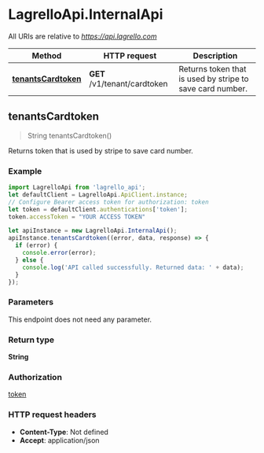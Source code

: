 # LagrelloApi.InternalApi

All URIs are relative to *https://api.lagrello.com*

Method | HTTP request | Description
------------- | ------------- | -------------
[**tenantsCardtoken**](InternalApi.md#tenantsCardtoken) | **GET** /v1/tenant/cardtoken | Returns token that is used by stripe to save card number.



## tenantsCardtoken

> String tenantsCardtoken()

Returns token that is used by stripe to save card number.

### Example

```javascript
import LagrelloApi from 'lagrello_api';
let defaultClient = LagrelloApi.ApiClient.instance;
// Configure Bearer access token for authorization: token
let token = defaultClient.authentications['token'];
token.accessToken = "YOUR ACCESS TOKEN"

let apiInstance = new LagrelloApi.InternalApi();
apiInstance.tenantsCardtoken((error, data, response) => {
  if (error) {
    console.error(error);
  } else {
    console.log('API called successfully. Returned data: ' + data);
  }
});
```

### Parameters

This endpoint does not need any parameter.

### Return type

**String**

### Authorization

[token](../README.md#token)

### HTTP request headers

- **Content-Type**: Not defined
- **Accept**: application/json

